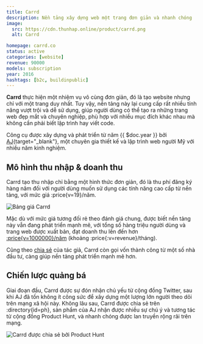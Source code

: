 ```yaml
---
title: Carrd
description: Nền tảng xây dựng web một trang đơn giản và nhanh chóng
image:
  src: https://cdn.thunhap.online/product/carrd.png
  alt: Carrd

homepage: carrd.co
status: active
categories: [website]
revenue: 90000
models: subscription
year: 2016
hashtags: [b2c, buildinpublic]
---
```


__Carrd__ thực hiện một nhiệm vụ vô cùng đơn giản, đó là tạo website nhưng chỉ với một trang duy nhất. Tuy vậy, nền tảng này lại cung cấp rất nhiều tính năng vượt trội và dễ sử dụng, giúp người dùng có thể tạo ra những trang web đẹp mắt và chuyên nghiệp, phù hợp với nhiều mục đích khác nhau mà không cần phải biết lập trình hay viết code.

Công cụ được xây dựng và phát triển từ năm {{ $doc.year }} bởi [AJ](https://twitter.com/ajlkn){target="_blank"}, một chuyên gia thiết kế và lập trình web người Mỹ với nhiều năm kinh nghiệm.

## Mô hình thu nhập & doanh thu

Carrd tạo thu nhập chỉ bằng một hình thức đơn giản, đó là thu phí đăng ký hàng năm đối với người dùng muốn sử dụng các tính năng cao cấp từ nền tảng, với mức giá :price{v=19}/năm.

![Bảng giá Carrd](https://cdn.thunhap.online/product/carrd+pricing.png)

Mặc dù với mức giá tương đối rẻ theo đánh giá chung, được biết nền tảng này vẫn đang phát triển mạnh mẽ, với tổng số hàng triệu người dùng và trang web được xuất bản, đạt doanh thu lên đến hơn [:price{v=1000000}/năm](https://www.reddit.com/r/SaaS/comments/pnfzgw/hi_i_accidentally_bootstrapped_carrd_to_1m_arr_3/) (khoảng :price{:v=revenue}/tháng).

Cũng theo [chia sẻ](https://www.reddit.com/r/SaaS/comments/pnfzgw/comment/hcplftz/) của tác giả, Carrd còn gọi vốn thành công từ một số nhà đầu tư, càng giúp nền tảng phát triển mạnh mẽ hơn.

## Chiến lược quảng bá

Giai đoạn đầu, Carrd được sự đón nhận chủ yếu từ cộng đồng Twitter, sau khi AJ đã tốn không ít công sức để xây dựng một lượng lớn người theo dõi trên mạng xã hội này. Không lâu sau, Carrd được chia sẻ trên :directory{id=ph}, sản phẩm của AJ nhận được nhiều sự chú ý và tương tác từ cộng đồng Product Hunt, và nhanh chóng được lan truyền rộng rãi trên mạng.

![Carrd được chia sẻ bởi Product Hunt](https://cdn.thunhap.online/product/carrd+ph.png)
